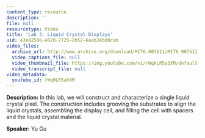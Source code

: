 ```yaml
---
content_type: resource
description: ''
file: null
resourcetype: Video
title: 'Lab 3: Liquid Crystal Displays'
uid: e3e82506-4620-2725-2b52-6aab24bd0cab
video_files:
  archive_url: http://www.archive.org/download/MIT6.007S11/MIT6_007S11_lab03_300k.mp4
  video_captions_file: null
  video_thumbnail_file: https://img.youtube.com/vi/rWqHLR5aSXM/default.jpg
  video_transcript_file: null
video_metadata:
  youtube_id: rWqHLR5aSXM
---
```


**Description:** In this lab, we will construct and characterize a single liquid crystal pixel. The construction includes grooving the substrates to align the liquid crystals, assembling the display cell, and filling the cell with spacers and the liquid crystal material.

**Speaker:** Yu Gu